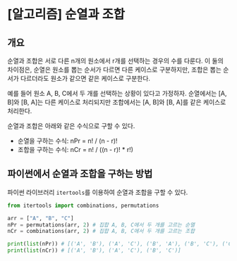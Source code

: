 # [알고리즘] 순열과 조합

## 개요

순열과 조합은 서로 다른 n개의 원소에서 r개를 선택하는 경우의 수를 다룬다. 이 둘의 차이점은, 순열은 원소를 뽑는 순서가 다르면 다른 케이스로 구분하지만, 조합은 뽑는 순서가 다르더라도 원소가 같으면 같은 케이스로 구분한다.

예를 들어 원소 A, B, C에서 두 개를 선택하는 상황이 있다고 가정하자. 순열에서는 [A, B]와 [B, A]는 다른 케이스로 처리되지만 조합에서는 [A, B]와 [B, A]를 같은 케이스로 처리한다.

순열과 조합은 아래와 같은 수식으로 구할 수 있다.

-   순열을 구하는 수식: nPr = n! / (n - r)!
-   조합을 구하는 수식: nCr = n! / ((n - r)! \* r!)

## 파이썬에서 순열과 조합을 구하는 방법

파이썬 라이브러리 `itertools`를 이용하여 순열과 조합을 구할 수 있다.

```py
from itertools import combinations, permutations

arr = ["A", "B", "C"]
nPr = permutations(arr, 2) # 집합 A, B, C에서 두 개를 고르는 순열
nCr = combinations(arr, 2) # 집합 A, B, C에서 두 개를 고르는 조합

print(list(nPr)) # [('A', 'B'), ('A', 'C'), ('B', 'A'), ('B', 'C'), ('C', 'A'), ('C', 'B')]
print(list(nCr)) # [('A', 'B'), ('A', 'C'), ('B', 'C')]
```
